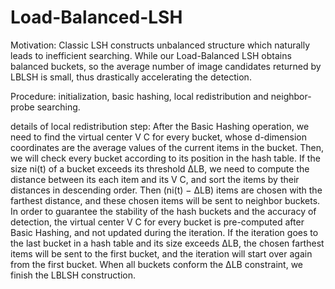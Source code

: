 # Load-Balanced-LSH

Motivation: Classic LSH constructs unbalanced structure which naturally leads to inefficient searching. While our Load-Balanced LSH obtains balanced buckets, so the average number of image candidates returned by LBLSH is small, thus drastically accelerating the detection.

Procedure: initialization, basic hashing, local redistribution and neighbor-probe searching.

details of local redistribution step: After the Basic Hashing operation, we need to find the virtual center V C for every bucket, whose d-dimension coordinates are the average values of the current items in the bucket. Then, we will check every bucket according to its position in the hash table. If the size ni(t) of a bucket exceeds its threshold ∆LB, we need to compute the distance between its each item and its V C, and sort the items by their distances in descending order. Then (ni(t) − ∆LB) items are chosen with the farthest distance, and these chosen items will be sent to neighbor buckets. In order to guarantee the stability of the hash buckets and the accuracy of detection, the virtual center V C for every bucket is pre-computed after Basic Hashing, and not updated during the iteration. If the iteration goes to the last bucket in a hash table and its size exceeds ∆LB, the chosen farthest items will be sent to the first bucket, and the iteration will start over again from the first bucket. When all buckets conform the ∆LB constraint, we finish the LBLSH construction.
